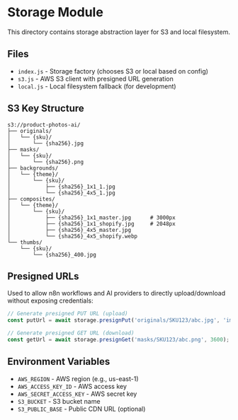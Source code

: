 # Storage Module

This directory contains storage abstraction layer for S3 and local filesystem.

## Files

- `index.js` - Storage factory (chooses S3 or local based on config)
- `s3.js` - AWS S3 client with presigned URL generation
- `local.js` - Local filesystem fallback (for development)

## S3 Key Structure

```
s3://product-photos-ai/
├── originals/
│   └── {sku}/
│       └── {sha256}.jpg
├── masks/
│   └── {sku}/
│       └── {sha256}.png
├── backgrounds/
│   └── {theme}/
│       └── {sku}/
│           ├── {sha256}_1x1_1.jpg
│           └── {sha256}_4x5_1.jpg
├── composites/
│   └── {theme}/
│       └── {sku}/
│           ├── {sha256}_1x1_master.jpg      # 3000px
│           ├── {sha256}_1x1_shopify.jpg     # 2048px
│           ├── {sha256}_4x5_master.jpg
│           └── {sha256}_4x5_shopify.webp
└── thumbs/
    └── {sku}/
        └── {sha256}_400.jpg
```

## Presigned URLs

Used to allow n8n workflows and AI providers to directly upload/download without exposing credentials:

```javascript
// Generate presigned PUT URL (upload)
const putUrl = await storage.presignPut('originals/SKU123/abc.jpg', 'image/jpeg', 3600);

// Generate presigned GET URL (download)
const getUrl = await storage.presignGet('masks/SKU123/abc.png', 3600);
```

## Environment Variables

- `AWS_REGION` - AWS region (e.g., us-east-1)
- `AWS_ACCESS_KEY_ID` - AWS access key
- `AWS_SECRET_ACCESS_KEY` - AWS secret key
- `S3_BUCKET` - S3 bucket name
- `S3_PUBLIC_BASE` - Public CDN URL (optional)
